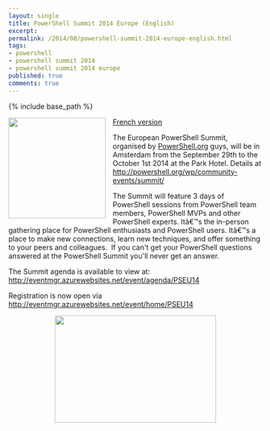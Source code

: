 ```yaml
---
layout: single
title: PowerShell Summit 2014 Europe (English)
excerpt: 
permalink: /2014/08/powershell-summit-2014-europe-english.html
tags: 
- powershell
- powershell summit 2014
- powershell summit 2014 europe
published: true
comments: true
---
```

{% include base_path %} 
 
 <a href="{{ base_path }}/images/2014/20140812_PowerShell_Summit_2014_Europe_(English)/2014-03-11%252B6-43-32%252BPM__205120932__-298x308.jpg" imageanchor="1" style="clear: left; float: left; margin-bottom: 1em; margin-right: 1em;"><img border="0" src="{{ base_path }}/images/2014/20140812_PowerShell_Summit_2014_Europe_(English)/2014-03-11%252B6-43-32%252BPM__205120932__-298x308.jpg" height="200" width="193" /></a>
<a href="{{ base_path }}/2014/08/powershell-summit-2014-europe.html" target="_blank">French version</a>

The European PowerShell Summit, organised by <a href="http://powershell.org/">PowerShell.org</a>&nbsp;guys, will be in Amsterdam from the September 29th to the October 1st 2014 at the Park Hotel. Details at <a href="http://powershell.org/wp/community-events/summit/">http://powershell.org/wp/community-events/summit/</a>

The Summit will feature 3 days of PowerShell sessions from PowerShell team members, PowerShell MVPs and other PowerShell experts. Itâ€™s the in-person gathering place for PowerShell enthusiasts and PowerShell users. Itâ€™s a place to make new connections, learn new techniques, and offer something to your peers and colleagues. &nbsp;If you can't get your PowerShell questions answered at the PowerShell Summit you'll never get an answer.



The Summit agenda is available to view at: <a href="http://eventmgr.azurewebsites.net/event/agenda/PSEU14">http://eventmgr.azurewebsites.net/event/agenda/PSEU14</a>

Registration is now open via <a href="http://eventmgr.azurewebsites.net/event/home/PSEU14">http://eventmgr.azurewebsites.net/event/home/PSEU14</a>
<div>
</div><div class="separator" style="clear: both; text-align: center;"><a href="{{ base_path }}/images/2014/20140812_PowerShell_Summit_2014_Europe_(English)/KeizersgrachtReguliersgrachtAmsterdam__572490669__-1600x1066.jpg" imageanchor="1" style="margin-left: 1em; margin-right: 1em;"><img border="0" src="{{ base_path }}/images/2014/20140812_PowerShell_Summit_2014_Europe_(English)/KeizersgrachtReguliersgrachtAmsterdam__572490669__-1600x1066.jpg" height="213" width="320" /></a></div>


